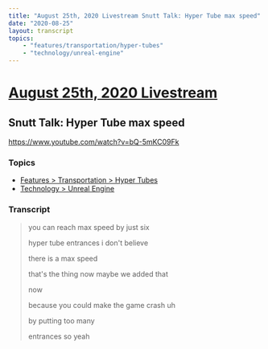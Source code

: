 ```yaml
---
title: "August 25th, 2020 Livestream Snutt Talk: Hyper Tube max speed"
date: "2020-08-25"
layout: transcript
topics:
    - "features/transportation/hyper-tubes"
    - "technology/unreal-engine"
---
```

# [August 25th, 2020 Livestream](../2020-08-25.md)
## Snutt Talk: Hyper Tube max speed
https://www.youtube.com/watch?v=bQ-5mKC09Fk

### Topics
* [Features > Transportation > Hyper Tubes](../topics/features/transportation/hyper-tubes.md)
* [Technology > Unreal Engine](../topics/technology/unreal-engine.md)

### Transcript

> you can reach max speed by just six
>
> hyper tube entrances i don't believe
>
> there is a max speed
>
> that's the thing now maybe we added that
>
> now
>
> because you could make the game crash uh
>
> by putting too many
>
> entrances so yeah
>
